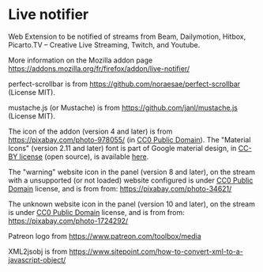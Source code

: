 # Live notifier
Web Extension to be notified of streams from Beam, Dailymotion, Hitbox, Picarto.TV – Creative Live Streaming, Twitch, and Youtube.

More information on the Mozilla addon page https://addons.mozilla.org/fr/firefox/addon/live-notifier/

perfect-scrollbar is from https://github.com/noraesae/perfect-scrollbar (License MIT).

mustache.js (or Mustache) is from https://github.com/janl/mustache.js (License MIT).

The icon of the addon (version 4 and later) is from https://pixabay.com/photo-978055/ (in [CC0 Public Domain](https://pixabay.com/fr/service/terms/#usage)). The "Material Icons" (version 2.11 and later) font is part of Google material design, in [CC-BY license](https://creativecommons.org/licenses/by/4.0/) (open source), is available [here](https://google.github.io/material-design-icons/).

The "warning" website icon in the panel (version 8 and later), on the stream with a unsupported (or not loaded) website configured is under [CC0 Public Domain](https://pixabay.com/fr/service/terms/#usage) license, and is from from: https://pixabay.com/photo-34621/

The unknown website icon in the panel (version 10 and later), on the stream is under [CC0 Public Domain](https://pixabay.com/fr/service/terms/#usage) license, and is from from: https://pixabay.com/photo-1724292/

Patreon logo from https://www.patreon.com/toolbox/media

XML2jsobj is from https://www.sitepoint.com/how-to-convert-xml-to-a-javascript-object/
